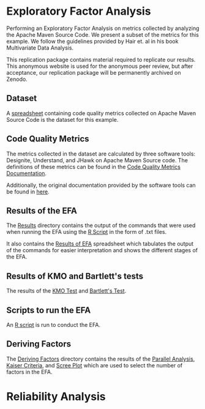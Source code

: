 
# Exploratory Factor Analysis

Performing an Exploratory Factor Analysis on metrics collected by analyzing the Apache Maven Source Code. We present a subset of the metrics for this example. We follow the guidelines provided by Hair et. al in his book Multivariate Data Analysis.

This replication package contains material required to replicate our results. This anonymous website is used for the anonymous peer review, but after acceptance, our replication package will be permanently archived on Zenodo. 

## Dataset

A [spreadsheet](./FactorAnalysis/efaReadyMC.xlsx) containing code quality metrics collected on Apache Maven Source Code is the dataset for this example.

## Code Quality Metrics

The metrics collected in the dataset are calculated by three software tools: Designite, Understand, and JHawk on Apache Maven Source code. The definitions of these metrics can be found in the [Code Quality Metrics Documentation](./FactorAnalysis/CodeQualityMetrics/CodeQualityMetricsFA.xlsx).

Additionally, the original documentation provided by the software tools can be found in [here](./toolsDocumentation).

## Results of the EFA

The [Results](./FactorAnalysis/Results) directory contains the output of the commands that were used when running the EFA using the [R Script](./FactorAnalysis/RCode.R) in the form of .txt files. 

It also contains the [Results of EFA](./FactorAnalysis/Results/Results.xlsx) spreadsheet which tabulates the output of the commands for easier interpretation and shows the different stages of the EFA.

## Results of KMO and Bartlett's tests

The results of the [KMO Test](./FactorAnalysis/kmo_bartlett/KMOtest.txt) and [Bartlett's Test](./FactorAnalysis/kmo_bartlett/Bartlettstest.txt).

## Scripts to run the EFA 

An [R script](./FactorAnalysis/RCode.R) is run to conduct the EFA.


## Deriving Factors

The [Deriving Factors](./FactorAnalysis/derivingFactors) directory contains the results of the [Parallel Analysis](./FactorAnalysis/derivingFactors/parallelAnalysis.txt), [Kaiser Criteria](./FactorAnalysis/derivingFactors/kaiserCriteria.txt), and [Scree Plot](./FactorAnalysis/derivingFactors/screePlot.pdf) which are used to select the number of factors in the EFA. 


# Reliability Analysis